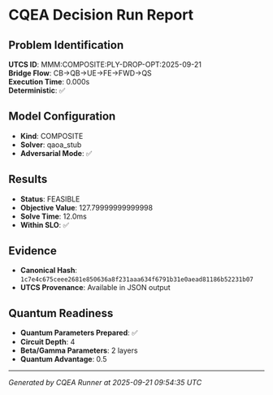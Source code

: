 # CQEA Decision Run Report

## Problem Identification
**UTCS ID**: MMM:COMPOSITE:PLY-DROP-OPT:2025-09-21  
**Bridge Flow**: CB→QB→UE→FE→FWD→QS  
**Execution Time**: 0.000s  
**Deterministic**: ✅

## Model Configuration
- **Kind**: COMPOSITE
- **Solver**: qaoa_stub
- **Adversarial Mode**: ✅

## Results
- **Status**: FEASIBLE
- **Objective Value**: 127.79999999999998
- **Solve Time**: 12.0ms
- **Within SLO**: ✅

## Evidence
- **Canonical Hash**: `1c7e4c675ceee2681e850636a8f231aaa634f6791b31e0aead81186b52231b07`
- **UTCS Provenance**: Available in JSON output

## Quantum Readiness
- **Quantum Parameters Prepared**: ✅
- **Circuit Depth**: 4
- **Beta/Gamma Parameters**: 2 layers
- **Quantum Advantage**: 0.5

---
*Generated by CQEA Runner at 2025-09-21 09:54:35 UTC*
